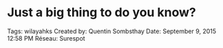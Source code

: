 # Just a big thing to do you know?

Tags: wilayahks
Created by: Quentin Sombsthay
Date: September 9, 2015 12:58 PM
Réseau: Surespot